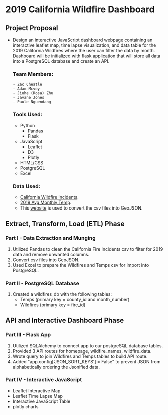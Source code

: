 # 2019 California Wildfire Dashboard


## Project Proposal
- Design an interactive JavaScript dashboard webpage containing an interactive leaflet map, time lapse visualization, and data table for the 2019 California Wildfires where the user can filter the data by month. Dashboard will be initialized with flask application that     will store all data into a PostgreSQL database and create an API.
  
   ### Team Members:
      - Zac Cheatle
      - Adam Mcvey
      - Jiuhe (Rosa) Zhu
      - Javane Jones
      - Paule Nguendang
    
  ### Tools Used:
    - Python
      - Pandas
      - Flask
    - JavaScript
      - Leaflet
      - D3
      - Plotly
    - HTML/CSS
    - PostgreSQL
    - Excel
  
  ### Data Used:
  - [California Wildfire Incidents](https://www.kaggle.com/ananthu017/california-wildfire-incidents-20132020).
  - [2019 Avg Monthly Temp](temps.csv).
  - This [website](https://www.convertcsv.com/csv-to-geojson.htm) is used to convert the csv files into GeoJSON.
  
## Extract, Transform, Load (ETL) Phase

  ### Part I - Data Extraction and Munging
  1. Utilized Pandas to clean the California Fire Incidents csv to filter for 2019 data and remove unwanted columns.
  2. Convert csv files into GeoJSON.
  2. Used Excel to prepare the Wildfires and Temps csv for import into PostgreSQL.


  ### Part II - PostgreSQL Database
  1. Created a wildfires_db with the following tables:
      - Temps (primary key = county_id and month_number)
      - Wildfires (primary key = fire_id)

## API and Interactive Dashboard Phase

  ### Part III - Flask App
  1. Utilized SQLAlchemy to connect app to our postgreSQL database tables.
  2. Provided 3 API routes for homepage, wildfire_names, wildfire_data. 
  3. Wrote query to join Wildfires and Temps tables to build API route.
  4. Added "app.config['JSON_SORT_KEYS'] = False" to prevent JSON from alphabetically ordering the Jsonified data. 

  ### Part IV - Interactive JavaScript

  - Leaflet Interactive Map
  - Leaflet Time Lapse Map
  - Interactive JavaScript Table
  - plotly charts
